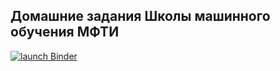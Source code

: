 ## Домашние задания Школы машинного обучения МФТИ 
<a href="https://mybinder.org/v2/gh/bazitur/dlschl_homework/master" target="_blank"><img src="https://mybinder.org/badge.svg" alt="launch Binder"></a>